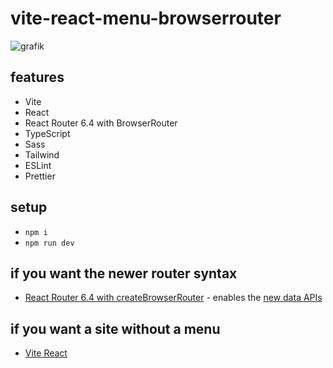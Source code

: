 # vite-react-menu-browserrouter

![grafik](https://github.com/edwardtanguay/vite-react-menu-browserrouter/assets/446574/671b5714-905c-4356-8803-6b71896a6580)

## features

- Vite
- React
- React Router 6.4 with BrowserRouter
- TypeScript
- Sass
- Tailwind
- ESLint
- Prettier

## setup

- `npm i`
- `npm run dev`

## if you want the newer router syntax

- [React Router 6.4 with createBrowserRouter](https://github.com/edwardtanguay/vite-react-menu-createbrowserrouter) - enables the [new data APIs](https://reactrouter.com/en/main/routers/picking-a-router)

## if you want a site without a menu

- [Vite React](https://github.com/edwardtanguay/vite-react)
